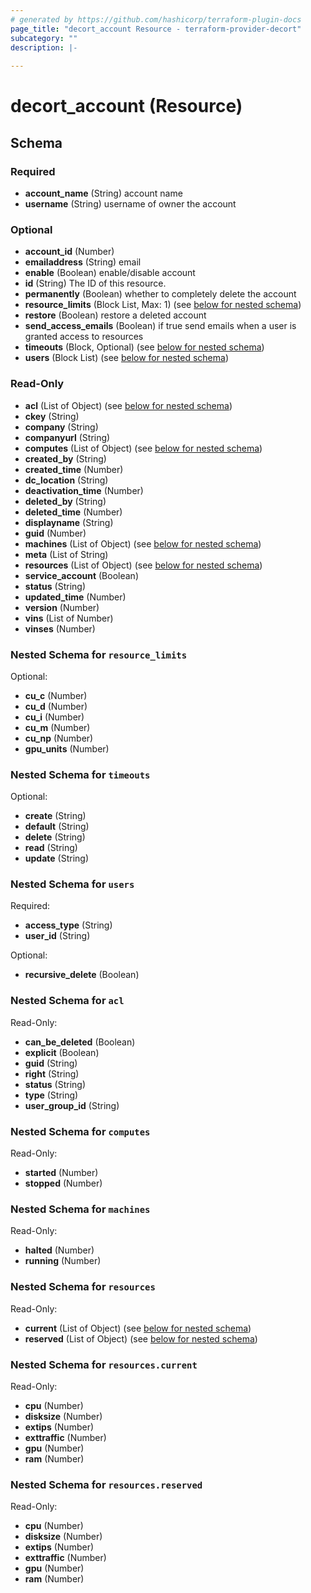 ```yaml
---
# generated by https://github.com/hashicorp/terraform-plugin-docs
page_title: "decort_account Resource - terraform-provider-decort"
subcategory: ""
description: |-
  
---
```


# decort_account (Resource)





<!-- schema generated by tfplugindocs -->
## Schema

### Required

- **account_name** (String) account name
- **username** (String) username of owner the account

### Optional

- **account_id** (Number)
- **emailaddress** (String) email
- **enable** (Boolean) enable/disable account
- **id** (String) The ID of this resource.
- **permanently** (Boolean) whether to completely delete the account
- **resource_limits** (Block List, Max: 1) (see [below for nested schema](#nestedblock--resource_limits))
- **restore** (Boolean) restore a deleted account
- **send_access_emails** (Boolean) if true send emails when a user is granted access to resources
- **timeouts** (Block, Optional) (see [below for nested schema](#nestedblock--timeouts))
- **users** (Block List) (see [below for nested schema](#nestedblock--users))

### Read-Only

- **acl** (List of Object) (see [below for nested schema](#nestedatt--acl))
- **ckey** (String)
- **company** (String)
- **companyurl** (String)
- **computes** (List of Object) (see [below for nested schema](#nestedatt--computes))
- **created_by** (String)
- **created_time** (Number)
- **dc_location** (String)
- **deactivation_time** (Number)
- **deleted_by** (String)
- **deleted_time** (Number)
- **displayname** (String)
- **guid** (Number)
- **machines** (List of Object) (see [below for nested schema](#nestedatt--machines))
- **meta** (List of String)
- **resources** (List of Object) (see [below for nested schema](#nestedatt--resources))
- **service_account** (Boolean)
- **status** (String)
- **updated_time** (Number)
- **version** (Number)
- **vins** (List of Number)
- **vinses** (Number)

<a id="nestedblock--resource_limits"></a>
### Nested Schema for `resource_limits`

Optional:

- **cu_c** (Number)
- **cu_d** (Number)
- **cu_i** (Number)
- **cu_m** (Number)
- **cu_np** (Number)
- **gpu_units** (Number)


<a id="nestedblock--timeouts"></a>
### Nested Schema for `timeouts`

Optional:

- **create** (String)
- **default** (String)
- **delete** (String)
- **read** (String)
- **update** (String)


<a id="nestedblock--users"></a>
### Nested Schema for `users`

Required:

- **access_type** (String)
- **user_id** (String)

Optional:

- **recursive_delete** (Boolean)


<a id="nestedatt--acl"></a>
### Nested Schema for `acl`

Read-Only:

- **can_be_deleted** (Boolean)
- **explicit** (Boolean)
- **guid** (String)
- **right** (String)
- **status** (String)
- **type** (String)
- **user_group_id** (String)


<a id="nestedatt--computes"></a>
### Nested Schema for `computes`

Read-Only:

- **started** (Number)
- **stopped** (Number)


<a id="nestedatt--machines"></a>
### Nested Schema for `machines`

Read-Only:

- **halted** (Number)
- **running** (Number)


<a id="nestedatt--resources"></a>
### Nested Schema for `resources`

Read-Only:

- **current** (List of Object) (see [below for nested schema](#nestedobjatt--resources--current))
- **reserved** (List of Object) (see [below for nested schema](#nestedobjatt--resources--reserved))

<a id="nestedobjatt--resources--current"></a>
### Nested Schema for `resources.current`

Read-Only:

- **cpu** (Number)
- **disksize** (Number)
- **extips** (Number)
- **exttraffic** (Number)
- **gpu** (Number)
- **ram** (Number)


<a id="nestedobjatt--resources--reserved"></a>
### Nested Schema for `resources.reserved`

Read-Only:

- **cpu** (Number)
- **disksize** (Number)
- **extips** (Number)
- **exttraffic** (Number)
- **gpu** (Number)
- **ram** (Number)



